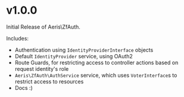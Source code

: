 # v1.0.0

Initial Release of Aeris\ZfAuth.

Includes:

* Authentication using `IdentityProviderInterface` objects
* Default `IdentityProvider` service, using OAuth2
* Route Guards, for restricting access to controller actions based on request identity's role
* `Aeris\ZfAuth\AuthService` service, which uses `VoterInterface`s to restrict access to resources
* Docs :)
